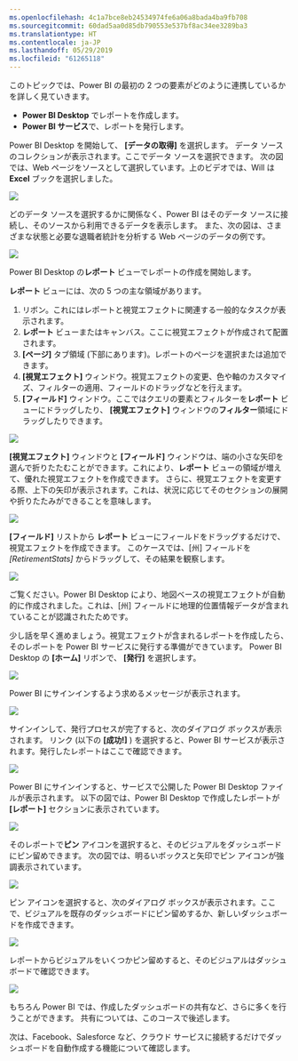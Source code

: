 ```yaml
---
ms.openlocfilehash: 4c1a7bce8eb24534974fe6a06a8bada4ba9fb708
ms.sourcegitcommit: 60dad5aa0d85db790553e537bf8ac34ee3289ba3
ms.translationtype: HT
ms.contentlocale: ja-JP
ms.lasthandoff: 05/29/2019
ms.locfileid: "61265118"
---
```

このトピックでは、Power BI の最初の 2 つの要素がどのように連携しているかを詳しく見ていきます。

* **Power BI Desktop** でレポートを作成します。
* **Power BI サービス**で、レポートを発行します。

Power BI Desktop を開始して、 **[データの取得]** を選択します。 データ ソースのコレクションが表示されます。ここでデータ ソースを選択できます。 次の図では、Web ページをソースとして選択しています。上のビデオでは、Will は **Excel** ブックを選択しました。

![](media/0-2-get-started-power-bi-desktop/c0a2_1.png)

どのデータ ソースを選択するかに関係なく、Power BI はそのデータ ソースに接続し、そのソースから利用できるデータを表示します。 また、次の図は、さまざまな状態と必要な退職者統計を分析する Web ページのデータの例です。

![](media/0-2-get-started-power-bi-desktop/c0a2_2.png)

Power BI Desktop の**レポート** ビューでレポートの作成を開始します。

**レポート** ビューには、次の 5 つの主な領域があります。

1. リボン。これにはレポートと視覚エフェクトに関連する一般的なタスクが表示されます。
2. **レポート** ビューまたはキャンバス。ここに視覚エフェクトが作成されて配置されます。
3. **[ページ]** タブ領域 (下部にあります)。レポートのページを選択または追加できます。
4. **[視覚エフェクト]** ウィンドウ。視覚エフェクトの変更、色や軸のカスタマイズ、フィルターの適用、フィールドのドラッグなどを行えます。
5. **[フィールド]** ウィンドウ。ここではクエリの要素とフィルターを**レポート** ビューにドラッグしたり、 **[視覚エフェクト]** ウィンドウの**フィルター**領域にドラッグしたりできます。

![](media/0-2-get-started-power-bi-desktop/c0a2_3.png)

**[視覚エフェクト]** ウィンドウと **[フィールド]** ウィンドウは、端の小さな矢印を選んで折りたたむことができます。これにより、**レポート** ビューの領域が増えて、優れた視覚エフェクトを作成できます。 さらに、視覚エフェクトを変更する際、上下の矢印が表示されます。これは、状況に応じてそのセクションの展開や折りたたみができることを意味します。

![](media/0-2-get-started-power-bi-desktop/c0a2_4.png)

**[フィールド]** リストから **レポート** ビューにフィールドをドラッグするだけで、視覚エフェクトを作成できます。 このケースでは、[州] フィールドを *[RetirementStats]* からドラッグして、その結果を観察します。

![](media/0-2-get-started-power-bi-desktop/c0a2_5.png)

ご覧ください。Power BI Desktop により、地図ベースの視覚エフェクトが自動的に作成されました。これは、[州] フィールドに地理的位置情報データが含まれていることが認識されたためです。

少し話を早く進めましょう。視覚エフェクトが含まれるレポートを作成したら、そのレポートを Power BI サービスに発行する準備ができています。 Power BI Desktop の **[ホーム]** リボンで、 **[発行]** を選択します。

![](media/0-2-get-started-power-bi-desktop/c0a2_6.png)

Power BI にサインインするよう求めるメッセージが表示されます。

![](media/0-2-get-started-power-bi-desktop/c0a2_7.png)

サインインして、発行プロセスが完了すると、次のダイアログ ボックスが表示されます。 リンク (以下の **[成功!]** ) を選択すると、Power BI サービスが表示されます。発行したレポートはここで確認できます。

![](media/0-2-get-started-power-bi-desktop/c0a2_8.png)

Power BI にサインインすると、サービスで公開した Power BI Desktop ファイルが表示されます。 以下の図では、Power BI Desktop で作成したレポートが **[レポート]** セクションに表示されています。

![](media/0-2-get-started-power-bi-desktop/c0a2_9.png)

そのレポートで**ピン** アイコンを選択すると、そのビジュアルをダッシュボードにピン留めできます。 次の図では、明るいボックスと矢印でピン アイコンが強調表示されています。

![](media/0-2-get-started-power-bi-desktop/c0a2_10.png)

ピン アイコンを選択すると、次のダイアログ ボックスが表示されます。ここで、ビジュアルを既存のダッシュボードにピン留めするか、新しいダッシュボードを作成できます。

![](media/0-2-get-started-power-bi-desktop/c0a2_11.png)

レポートからビジュアルをいくつかピン留めすると、そのビジュアルはダッシュボードで確認できます。

![](media/0-2-get-started-power-bi-desktop/c0a2_12.png)

もちろん Power BI では、作成したダッシュボードの共有など、さらに多くを行うことができます。 共有については、このコースで後述します。

次は、Facebook、Salesforce など、クラウド サービスに接続するだけでダッシュボードを自動作成する機能について確認します。

